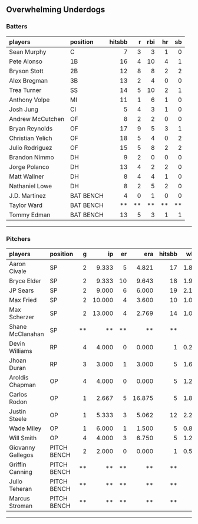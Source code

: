 ## Overwhelming Underdogs

### Batters

 
|players          |position  | hitsbb|  r| rbi| hr| sb| 
|:----------------|:---------|------:|--:|---:|--:|--:| 
|Sean Murphy      |C         |      7|  3|   3|  1|  0| 
|Pete Alonso      |1B        |     16|  4|  10|  4|  1| 
|Bryson Stott     |2B        |     12|  8|   8|  2|  2| 
|Alex Bregman     |3B        |     13|  2|   4|  0|  0| 
|Trea Turner      |SS        |     14|  5|  10|  2|  1| 
|Anthony Volpe    |MI        |     11|  1|   6|  1|  0| 
|Josh Jung        |CI        |      5|  4|   3|  1|  0| 
|Andrew McCutchen |OF        |      8|  2|   2|  0|  0| 
|Bryan Reynolds   |OF        |     17|  9|   5|  3|  1| 
|Christian Yelich |OF        |     18|  5|   4|  0|  2| 
|Julio Rodriguez  |OF        |     15|  5|   8|  2|  2| 
|Brandon Nimmo    |DH        |      9|  2|   0|  0|  0| 
|Jorge Polanco    |DH        |     13|  4|   2|  2|  0| 
|Matt Wallner     |DH        |      8|  4|   4|  1|  0| 
|Nathaniel Lowe   |DH        |      8|  2|   5|  2|  0| 
|J.D. Martinez    |BAT BENCH |      4|  0|   1|  0|  0| 
|Taylor Ward      |BAT BENCH |     **| **|  **| **| **| 
|Tommy Edman      |BAT BENCH |     13|  5|   3|  1|  1| 

* * *

### Pitchers

 
|players           |position    |  g|     ip| er|    era| hitsbb|  whip| so|  w| sv| 
|:-----------------|:-----------|--:|------:|--:|------:|------:|-----:|--:|--:|--:| 
|Aaron Civale      |SP          |  2|  9.333|  5|  4.821|     17| 1.821|  6|  0|  0| 
|Bryce Elder       |SP          |  2|  9.333| 10|  9.643|     18| 1.929|  8|  0|  0| 
|JP Sears          |SP          |  2|  9.000|  6|  6.000|     19| 2.111| 11|  0|  0| 
|Max Fried         |SP          |  2| 10.000|  4|  3.600|     10| 1.000| 12|  1|  0| 
|Max Scherzer      |SP          |  2| 13.000|  4|  2.769|     14| 1.077| 15|  2|  0| 
|Shane McClanahan  |SP          | **|     **| **|     **|     **|    **| **| **| **| 
|Devin Williams    |RP          |  4|  4.000|  0|  0.000|      1| 0.250|  7|  2|  0| 
|Jhoan Duran       |RP          |  3|  3.000|  1|  3.000|      5| 1.667|  4|  0|  2| 
|Aroldis Chapman   |OP          |  4|  4.000|  0|  0.000|      5| 1.250|  9|  0|  0| 
|Carlos Rodon      |OP          |  1|  2.667|  5| 16.875|      5| 1.875|  5|  0|  0| 
|Justin Steele     |OP          |  1|  5.333|  3|  5.062|     12| 2.250|  7|  1|  0| 
|Wade Miley        |OP          |  1|  6.000|  1|  1.500|      5| 0.833|  2|  0|  0| 
|Will Smith        |OP          |  4|  4.000|  3|  6.750|      5| 1.250|  3|  0|  4| 
|Giovanny Gallegos |PITCH BENCH |  2|  2.000|  0|  0.000|      1| 0.500|  3|  0|  1| 
|Griffin Canning   |PITCH BENCH | **|     **| **|     **|     **|    **| **| **| **| 
|Julio Teheran     |PITCH BENCH | **|     **| **|     **|     **|    **| **| **| **| 
|Marcus Stroman    |PITCH BENCH | **|     **| **|     **|     **|    **| **| **| **| 


* * *



